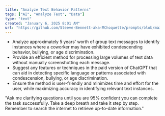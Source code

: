 ```yaml
---
title: "Analyze Text Behavior Patterns"
tags: ["AI", "Analyze Text", "Data"]
type: "text"
created: "January 6, 2025 8:01 AM"
url: "https://github.com/Steeve-Bennett-aka-MChoquette/prompts/blob/main/analyze_text_behavior_patterns.md"
---
```


- Analyze approximately 5 years' worth of group text messages to identify instances where a coworker may have exhibited condescending behavior, bullying, or age discrimination.
- Provide an efficient method for processing large volumes of text data without manually screenshotting each message.
- Suggest any features or techniques in the paid version of ChatGPT that can aid in detecting specific language or patterns associated with condescension, bullying, or age discrimination.
- Ensure the method is user-friendly and minimizes time and effort for the user, while maximizing accuracy in identifying relevant text instances.

"Ask me clarifying questions until you are 95% confident you can complete the task successfully. Take a deep breath and take it step by step. Remember to search the internet to retrieve up-to-date information."